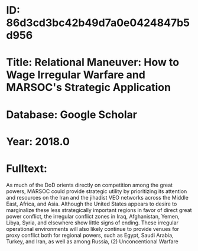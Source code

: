 # ID: 86d3cd3bc42b49d7a0e0424847b5d956
# Title: Relational Maneuver: How to Wage Irregular Warfare and MARSOC's Strategic Application
# Database: Google Scholar
# Year: 2018.0
# Fulltext:
As much of the DoD orients directly on competition among the great powers, MARSOC could provide strategic utility by prioritizing its attention and resources on the Iran and the jihadist VEO networks across the Middle East, Africa, and Asia.
Although the United States appears to desire to marginalize these less strategically important regions in favor of direct great power conflict, the irregular conflict zones in Iraq, Afghanistan, Yemen, Libya, Syria, and elsewhere show little signs of ending.
These irregular operational environments will also likely continue to provide venues for proxy conflict both for regional powers, such as Egypt, Saudi Arabia, Turkey, and Iran, as well as among Russia, (2) Unconcentional Warfare
